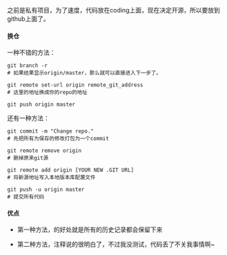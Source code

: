 之前是私有项目，为了速度，代码放在coding上面，现在决定开源，所以要放到github上面了。

#### 换仓

一种不错的方法：

	git branch -r 
	# 如果结果显示origin/master，那么就可以直接进入下一步了。
	
	git remote set-url origin remote_git_address
	# 这里的地址换成你的repo的地址
		
	git push origin master
	
还有一种方法：

	git commit -m "Change repo." 
	# 先把所有为保存的修改打包为一个commit
	
	git remote remove origin 
	# 删掉原来git源
	
	git remote add origin [YOUR NEW .GIT URL] 
	# 将新源地址写入本地版本库配置文件
	
	git push -u origin master 
	# 提交所有代码

#### 优点

- 第一种方法，的好处就是所有的历史记录都会保留下来

- 第二种方法，注释说的很明白了，不过我没测试，代码丢了不关我事情啊~